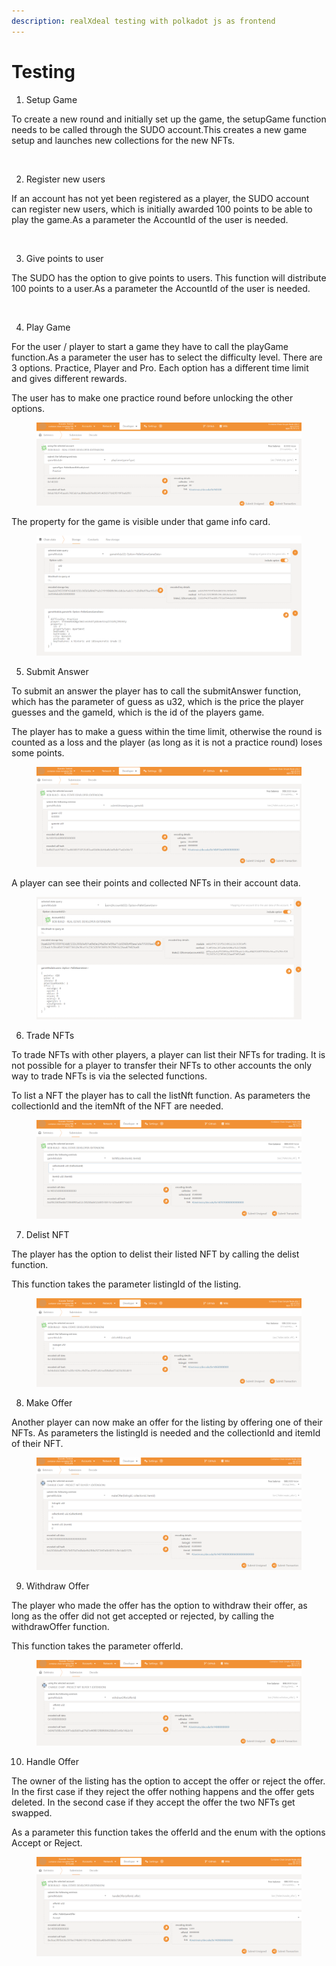 ```yaml
---
description: realXdeal testing with polkadot js as frontend
---
```


# Testing

1. Setup Game

To create a new round and initially set up the game, the setupGame function needs to be called through the SUDO account.This creates a new game setup and launches new collections for the new NFTs.

<figure><img src="https://lh7-us.googleusercontent.com/Qs0NjEuR31qgcEilRczVcWfIfGfusapwgfAlPcSaAzDCuzu_DrfkYpshfFIbCJwe4tfj9m4MhczB-wkAsMwSUXFoi26tfaz23G3_bgh0R8oaVp7Mz9bkD7enMGXgV-dtLfAdstJJFa4ICMMun_4bPPI" alt=""><figcaption></figcaption></figure>

2. Register new users

If an account has not yet been registered as a player, the SUDO account can register new users, which is initially awarded 100 points to be able to play the game.As a parameter the AccountId of the user is needed.

<figure><img src="https://lh7-us.googleusercontent.com/HHCGsdV5n10OpRIU1Nsc0QWy3j3LaoiTP2eaCup7WxO5Li0PXfQNh5BNZ98R1ZRgQUoqJKDIYhITJTjxySZxxEG58zPNu8quh51bY6cxNLEYb1hQ4blUU1HcMZW5j_MRrszt_1UIrhmAEAQnBBsGEP4" alt=""><figcaption></figcaption></figure>

3. Give points to user

The SUDO has the option to give points to users. This function will distribute 100 points to a user.As a parameter the AccountId of the user is needed.

<figure><img src="https://lh7-us.googleusercontent.com/TUyeY4C1vJ6JSJqlNS8yh1YLX0f2CTOOFKDACH3rxnTeQuskq8jfi-yHGWjl-5FAsUNx3B50-tufc53O8rpNW7gBmfpN3TpxghWFJaNv-A4Xe-_Bfz8Q5tudelHYhL-IooPD_IEGUmhZNdJ_Ph7fLZo" alt=""><figcaption></figcaption></figure>

4. Play Game

For the user / player to start a game they have to call the playGame function.As a parameter the user has to select the difficulty level. There are 3 options. Practice, Player and Pro. Each option has a different time limit and gives different rewards.

The user has to make one practice round before unlocking the other options.

<figure><img src="../.gitbook/assets/image.png" alt=""><figcaption></figcaption></figure>

The property for the game is visible under that game info card.

<figure><img src="../.gitbook/assets/image (1).png" alt=""><figcaption></figcaption></figure>

5. Submit Answer

To submit an answer the player has to call the submitAnswer function, which has the parameter of guess as u32, which is the price the player guesses and the gameId, which is the id of the players game.

The player has to make a guess within the time limit, otherwise the round is counted as a loss and the player (as long as it is not a practice round) loses some points.

<figure><img src="../.gitbook/assets/image (2).png" alt=""><figcaption></figcaption></figure>

A player can see their points and collected NFTs in their account data.

<figure><img src="../.gitbook/assets/image (3).png" alt=""><figcaption></figcaption></figure>

6. Trade NFTs

To trade NFTs with other players, a player can list their NFTs for trading. It is not possible for a player to transfer their NFTs to other accounts the only way to trade NFTs is via the selected functions.

To list a NFT the player has to call the listNft function. As parameters the collectionId and the itemNft of the NFT are needed.

<figure><img src="../.gitbook/assets/image (4).png" alt=""><figcaption></figcaption></figure>

7. Delist NFT

The player has the option to delist their listed NFT by calling the delist function.

This function takes the parameter listingId of the listing.

<figure><img src="../.gitbook/assets/image (5).png" alt=""><figcaption></figcaption></figure>

8. Make Offer

Another player can now make an offer for the listing by offering one of their NFTs. As parameters the listingId is needed and the collectionId and itemId of their NFT.

<figure><img src="../.gitbook/assets/image (6).png" alt=""><figcaption></figcaption></figure>

9. Withdraw Offer

The player who made the offer has the option to withdraw their offer, as long as the offer did not get accepted or rejected, by calling the withdrawOffer function.

This function takes the parameter offerId.

<figure><img src="../.gitbook/assets/image (7).png" alt=""><figcaption></figcaption></figure>

10. Handle Offer

The owner of the listing has the option to accept the offer or reject the offer. In the first case if they reject the offer nothing happens and the offer gets deleted. In the second case if they accept the offer the two NFTs get swapped.

As a parameter this function takes the offerId and the enum with the options Accept or Reject.

<figure><img src="../.gitbook/assets/image (21).png" alt=""><figcaption></figcaption></figure>
